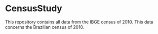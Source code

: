 CensusStudy
===========

This repository contains all data from the IBGE census of 2010. This data concerns the Brazilian census of 2010.
